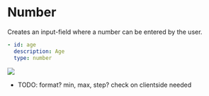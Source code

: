 # Number

Creates an input-field where a number can be entered by the user.

```yaml
- id: age
  description: Age
  type: number
```

![](/images/inputs/number.png)

- TODO: format? min, max, step? check on clientside needed

